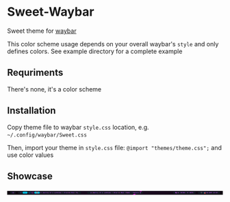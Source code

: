 # Sweet-Waybar

Sweet theme for [waybar](https://github.com/Alexays/Waybar)

This color scheme usage depends on your overall waybar's `style` and only defines colors. See example directory for a complete example

## Requriments

There's none, it's a color scheme

## Installation

Copy theme file to waybar `style.css` location, e.g. `~/.config/waybar/Sweet.css`

Then, import your theme in `style.css` file: `@import "themes/theme.css";` and use color values

## Showcase

![](assets/screenshot.png)
